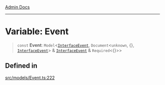 [Admin Docs](/)

***

# Variable: Event

> `const` **Event**: `Model`\<[`InterfaceEvent`](../interfaces/InterfaceEvent.md), `Document`\<`unknown`, \{\}, [`InterfaceEvent`](../interfaces/InterfaceEvent.md)\> & [`InterfaceEvent`](../interfaces/InterfaceEvent.md) & `Required`\<\{\}\>\>

## Defined in

[src/models/Event.ts:222](https://github.com/Suyash878/talawa-api/blob/cfd688207611ba245c99edd8dbaccb2cdbf6a043/src/models/Event.ts#L222)
